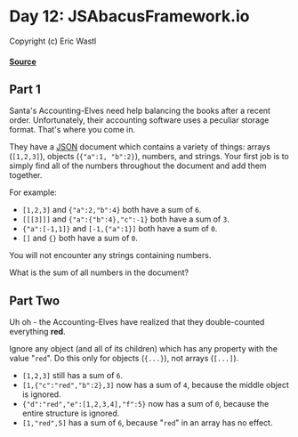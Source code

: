# Day 12: JSAbacusFramework.io
Copyright (c) Eric Wastl
#### [Source](https://adventofcode.com/2015/day/9)

## Part 1

Santa's Accounting-Elves need help balancing the books after a recent order. Unfortunately, their accounting software uses a peculiar storage format. That's where you come in.

They have a [JSON](http://json.org/) document which contains a variety of things: arrays (`[1,2,3]`), objects (`{"a":1, "b":2}`), numbers, and strings. Your first job is to simply find all of the numbers throughout the document and add them together.

For example:

- `[1,2,3]` and `{"a":2,"b":4}` both have a sum of `6`.
- `[[[3]]]` and `{"a":{"b":4},"c":-1}` both have a sum of `3`.
- `{"a":[-1,1]}` and `[-1,{"a":1}]` both have a sum of `0`.
- `[]` and `{}` both have a sum of `0`.

You will not encounter any strings containing numbers.

What is the sum of all numbers in the document?

## Part Two

Uh oh - the Accounting-Elves have realized that they double-counted everything **red**.

Ignore any object (and all of its children) which has any property with the value "`red`". Do this only for objects (`{...}`), not arrays (`[...]`).

- `[1,2,3]` still has a sum of `6`.
- `[1,{"c":"red","b":2},3]` now has a sum of `4`, because the middle object is ignored.
- `{"d":"red","e":[1,2,3,4],"f":5}` now has a sum of `0`, because the entire structure is ignored.
- `[1,"red",5]` has a sum of `6`, because "`red`" in an array has no effect.
